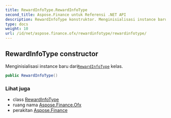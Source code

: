 ```yaml
---
title: RewardInfoType.RewardInfoType
second_title: Aspose.Finance untuk Referensi .NET API
description: RewardInfoType konstruktor. Menginisialisasi instance baru dariRewardInfoType kelas.
type: docs
weight: 10
url: /id/net/aspose.finance.ofx/rewardinfotype/rewardinfotype/
---
```

## RewardInfoType constructor

Menginisialisasi instance baru dari[`RewardInfoType`](../) kelas.

```csharp
public RewardInfoType()
```

### Lihat juga

* class [RewardInfoType](../)
* ruang nama [Aspose.Finance.Ofx](../../rewardinfotype/)
* perakitan [Aspose.Finance](../../../)


